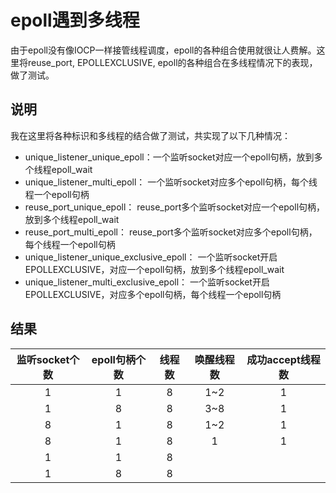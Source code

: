 # epoll遇到多线程
由于epoll没有像IOCP一样接管线程调度，epoll的各种组合使用就很让人费解。这里将reuse_port, EPOLLEXCLUSIVE, epoll的各种组合在多线程情况下的表现，做了测试。

## 说明
我在这里将各种标识和多线程的结合做了测试，共实现了以下几种情况：   
+ unique_listener_unique_epoll：一个监听socket对应一个epoll句柄，放到多个线程epoll_wait
+ unique_listener_multi_epoll： 一个监听socket对应多个epoll句柄，每个线程一个epoll句柄
+ reuse_port_unique_epoll：     reuse_port多个监听socket对应一个epoll句柄，放到多个线程epoll_wait
+ reuse_port_multi_epoll：      reuse_port多个监听socket对应多个epoll句柄，每个线程一个epoll句柄
+ unique_listener_unique_exclusive_epoll： 一个监听socket开启EPOLLEXCLUSIVE，对应一个epoll句柄，放到多个线程epoll_wait
+ unique_listener_multi_exclusive_epoll：  一个监听socket开启EPOLLEXCLUSIVE，对应多个epoll句柄，每个线程一个epoll句柄

## 结果
| 监听socket个数 | epoll句柄个数 | 线程数 | 唤醒线程数 |  成功accept线程数 |
| :-------------:| :---------: | :----: |  :--------: | :----------: |
| 1 | 1 | 8 |1~2 | 1 |
| 1 | 8 | 8 |3~8 | 1 |
| 8 | 1 | 8 |1~2 | 1 |
| 8 | 1 | 8 |1 | 1 |
| 1 | 1 | 8 | |  |
| 1 | 8 | 8 | |  |